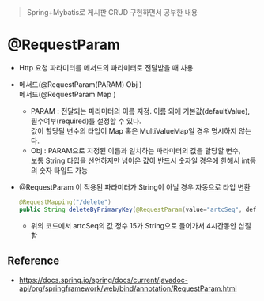 > Spring+Mybatis로 게시판 CRUD 구현하면서 공부한 내용

# @RequestParam
- Http 요청 파라미터를 메서드의 파라미터로 전달받을 때 사용

- 메서드(@RequestParam(PARAM) Obj )  
메서드(@RequestParam Map )
  - PARAM : 전달되는 파라미터의 이름 지정. 이름 외에 기본값(defaultValue), 필수여부(required)를 설정할 수 있다.  
값이 할당될 변수의 타입이 Map 혹은 MultiValueMap일 경우 명시하지 않는다.
  - Obj : PARAM으로 지정된 이름과 일치하는 파라미터의 값을 할당할 변수,  
보통 String 타입을 선언하지만 넘어온 값이 반드시 숫자일 경우에 한해서 int등의 숫자 타입도 가능

- @RequestParam 이 적용된 파라미터가 String이 아닐 경우 자동으로 타입 변환
  ```java
  @RequestMapping("/delete")
  public String deleteByPrimaryKey(@RequestParam(value="artcSeq", defaultValue="1") ArticleKey artcSeq)
  ```
  - 위의 코드에서 artcSeq의 값 정수 15가 String으로 들어가서 4시간동안 삽질함
  
## Reference
- https://docs.spring.io/spring/docs/current/javadoc-api/org/springframework/web/bind/annotation/RequestParam.html
